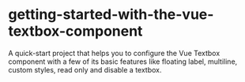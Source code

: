 # getting-started-with-the-vue-textbox-component
A quick-start project that helps you to configure the Vue Textbox component with a few of its basic features like floating label, multiline, custom styles, read only and disable a textbox.
